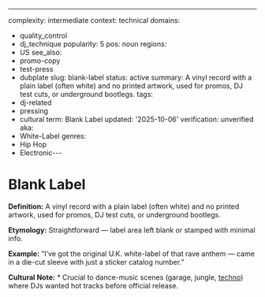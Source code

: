 ---
complexity: intermediate
context: technical
domains:
- quality_control
- dj_technique
popularity: 5
pos: noun
regions:
- US
see_also:
- promo-copy
- test-press
- dubplate
slug: blank-label
status: active
summary: A vinyl record with a plain label (often white) and no printed artwork, used
  for promos, DJ test cuts, or underground bootlegs.
tags:
- dj-related
- pressing
- cultural
term: Blank Label
updated: '2025-10-06'
verification: unverified
aka:
- White-Label
genres:
- Hip Hop
- Electronic---

# Blank Label

**Definition:** A vinyl record with a plain label (often white) and no printed artwork, used for promos, DJ test cuts, or underground bootlegs.

**Etymology:** Straightforward — label area left blank or stamped with minimal info.

**Example:** “I’ve got the original U.K. white-label of that rave anthem — came in a die-cut sleeve with just a sticker catalog number.”

**Cultural Note:** * Crucial to dance-music scenes (garage, jungle, [techno](../t/techno.md)) where DJs wanted hot tracks before official release.

